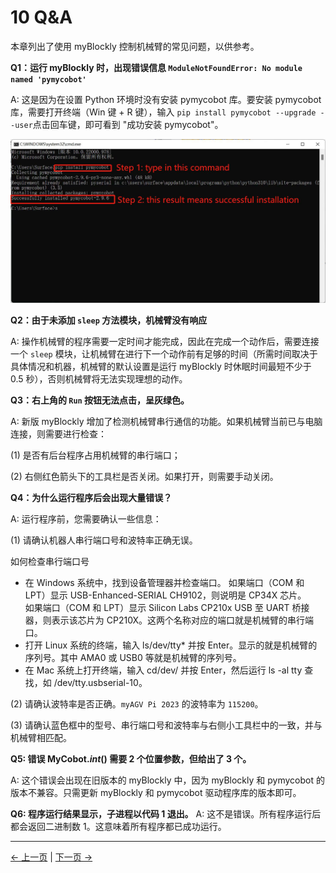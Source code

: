 # 10 Q&A

本章列出了使用 myBlockly 控制机械臂的常见问题，以供参考。

**Q1：运行 myBlockly 时，出现错误信息 `ModuleNotFoundError: No module named 'pymycobot'`**

A: 这是因为在设置 Python 环境时没有安装 pymycobot 库。要安装 pymycobot 库，需要打开终端（Win 键 + R 键），输入 `pip install pymycobot --upgrade --user`点击回车键，即可看到 "成功安装 pymycobot"。

<img src="../../../resources/5-BasicApplication/5.2/5.2.1/img/Q&A/pymycobotinstallation.jpg" style="zoom: 50%;" />

**Q2：由于未添加 `sleep` 方法模块，机械臂没有响应**

A: 操作机械臂的程序需要一定时间才能完成，因此在完成一个动作后，需要连接一个 `sleep` 模块，让机械臂在进行下一个动作前有足够的时间（所需时间取决于具体情况和机器，机械臂的默认设置是运行 myBlockly 时休眠时间最短不少于 0.5 秒），否则机械臂将无法实现理想的动作。

**Q3：右上角的 `Run` 按钮无法点击，呈灰绿色。**

A: 新版 myBlockly 增加了检测机械臂串行通信的功能。如果机械臂当前已与电脑连接，则需要进行检查：

(1) 是否有后台程序占用机械臂的串行端口；

(2) 右侧红色箭头下的工具栏是否关闭。如果打开，则需要手动关闭。

**Q4：为什么运行程序后会出现大量错误？**

A: 运行程序前，您需要确认一些信息：

(1) 请确认机器人串行端口号和波特率正确无误。

如何检查串行端口号

- 在 Windows 系统中，找到设备管理器并检查端口。 如果端口（COM 和 LPT）显示 USB-Enhanced-SERIAL CH9102，则说明是 CP34X 芯片。  
  如果端口（COM 和 LPT）显示 Silicon Labs CP210x USB 至 UART 桥接器，则表示该芯片为 CP210X。这两个名称对应的端口就是机械臂的串行端口。
- 打开 Linux 系统的终端，输入 ls/dev/tty\* 并按 Enter。显示的就是机械臂的序列号。其中 AMA0 或 USB0 等就是机械臂的序列号。
- 在 Mac 系统上打开终端，输入 cd/dev/ 并按 Enter，然后运行 ls -al tty 查找，如 /dev/tty.usbserial-10。

(2) 请确认波特率是否正确。`myAGV Pi 2023` 的波特率为 `115200`。

(3) 请确认蓝色框中的型号、串行端口号和波特率与右侧小工具栏中的一致，并与机械臂相匹配。

**Q5: 错误 MyCobot._int_() 需要 2 个位置参数，但给出了 3 个。**

A: 这个错误会出现在旧版本的 myBlockly 中，因为 myBlockly 和 pymycobot 的版本不兼容。只需更新 myBlockly 和 pymycobot 驱动程序库的版本即可。

**Q6: 程序运行结果显示，子进程以代码 1 退出。**
A: 这不是错误。所有程序运行后都会返回二进制数 1。这意味着所有程序都已成功运行。

---

[← 上一页](./3-interface_description.md) | [下一页 →](./5-api.md)
